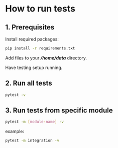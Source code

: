 # How to run tests

## 1. Prerequisites

Install required packages:
```bash
pip install -r requirements.txt
```

Add  files to your ***/home/data*** directory.

Have testing setup running.

## 2. Run all tests
```bash
pytest -v
```

## 3. Run tests from specific module
```bash
pytest -m [module-name] -v
```

example: 
```bash
pytest -m integration -v
```

